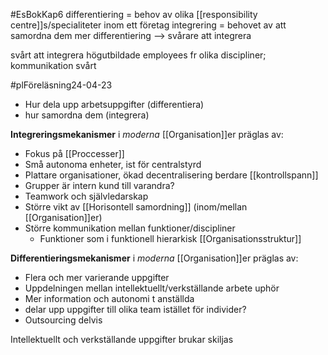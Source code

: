 #EsBokKap6
differentiering = behov av olika [[responsibility centre]]s/specialiteter inom ett företag
integrering = behovet av att samordna dem
mer differentiering --> svårare att integrera

svårt att integrera högutbildade employees fr olika discipliner; kommunikation svårt 


#plFöreläsning24-04-23
- Hur dela upp arbetsuppgifter (differentiera)
- hur samordna dem (integrera)

**Integreringsmekanismer** i *moderna* [[Organisation]]er präglas av:
- Fokus på [[Proccesser]]
- Små autonoma enheter, ist för centralstyrd
- Plattare organisationer, ökad decentralisering berdare [[kontrollspann]]
- Grupper är intern kund till varandra?
- Teamwork och självledarskap
- Större vikt av [[Horisontell samordning]] (inom/mellan [[Organisation]]er)
- Större kommunikation mellan funktioner/discipliner
	- Funktioner som i funktionell hierarkisk [[Organisationsstruktur]]

**Differentieringsmekanismer** i *moderna* [[Organisation]]er präglas av:
- Flera och mer varierande uppgifter
- Uppdelningen mellan intellektuellt/verkställande arbete uphör
- Mer information och autonomi t anställda
- delar upp uppgifter till olika team istället för individer?
- Outsourcing delvis

Intellektuellt och verkställande uppgifter brukar skiljas

